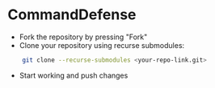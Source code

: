 # CommandDefense
 - Fork the repository by pressing "Fork"
 - Clone your repository using recurse submodules: 
```bash
	git clone --recurse-submodules <your-repo-link.git>
```
 - Start working and push changes




